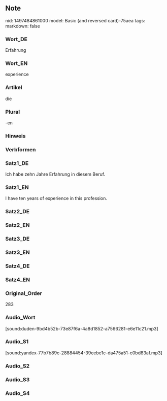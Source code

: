 ## Note
nid: 1497484861000
model: Basic (and reversed card)-75aea
tags: 
markdown: false

### Wort_DE
Erfahrung

### Wort_EN
experience

### Artikel
die

### Plural
-en

### Hinweis


### Verbformen


### Satz1_DE
Ich habe zehn Jahre Erfahrung in diesem Beruf.

### Satz1_EN
I have ten years of experience in this profession.

### Satz2_DE


### Satz2_EN


### Satz3_DE


### Satz3_EN


### Satz4_DE


### Satz4_EN


### Original_Order
283

### Audio_Wort
[sound:duden-9bd4b52b-73e87f6a-4a8d1852-a7566281-e6e11c21.mp3]

### Audio_S1
[sound:yandex-77b7b89c-28884454-39eebe1c-da475a51-c0bd83af.mp3]

### Audio_S2


### Audio_S3


### Audio_S4


